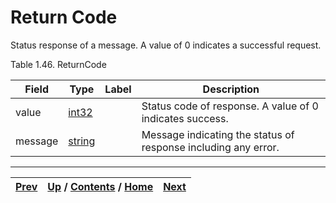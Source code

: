 
# Return Code

Status response of a message. A value of 0 indicates a successful request.

Table 1.46. ReturnCode

Field| Type| Label| Description  
---|---|---|---  
value| [int32](ch01s11.md "gRPC Scalar Value Types")|  | Status code of response. A value of 0 indicates success.   
message| [string](ch01s11.md "gRPC Scalar Value Types")|  | Message indicating the status of response including any error.   
  
  

* * *

[Prev](ch01s04s03s03.md) | [Up](ch01s04.md) / [Contents](index.md) / [Home](../../index.htm)|  [Next](ch01s04s05.md)  
---|---|---

